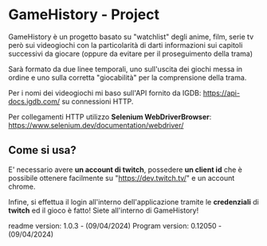 # GameHistory - Project

GameHistory è un progetto basato su "watchlist" degli anime, film, serie tv però sui videogiochi con la particolarità di darti informazioni sui capitoli successivi da giocare (oppure da evitare per il proseguimento della trama)

Sarà formato da due linee temporali, uno sull'uscita dei giochi messa in ordine e uno sulla corretta "giocabilità" per la comprensione della trama.

Per i nomi dei videogiochi mi baso sull'API fornito da IGDB: https://api-docs.igdb.com/ su connessioni HTTP.

Per collegamenti HTTP utilizzo **Selenium WebDriverBrowser**: https://www.selenium.dev/documentation/webdriver/

## Come si usa?

E' necessario avere **un account di twitch**, possedere **un client id** che è possibile ottenere facilmente su "https://dev.twitch.tv/" e un account chrome.

Infine, si effettua il login all'interno dell'applicazione tramite le **credenziali** di **twitch** ed il gioco è fatto! Siete all'interno di GameHistory!

readme version: 1.0.3 - (09/04/2024)
Program version: 0.12050 - (09/04/2024)
